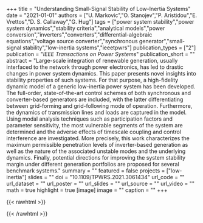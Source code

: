 +++
title = "Understanding Small-Signal Stability of Low-Inertia Systems"
date = "2021-01-01"
authors = ["U. Markovic","O. Stanojev","P. Aristidou","E. Vrettos","D. S. Callaway","G. Hug"]
tags = ["power system stability","power system dynamics","stability criteria","analytical models","power conversion","inverters","converters","differential-algebraic equations","voltage source converter","synchronous generator","small-signal stability","low-inertia systems","ieeetpwrs"]
publication_types = ["2"]
publication = "_IEEE Transactions on Power Systems_"
publication_short = ""
abstract = "Large-scale integration of renewable generation, usually interfaced to the network through power electronics, has led to drastic changes in power system dynamics. This paper presents novel insights into stability properties of such systems. For that purpose, a high-fidelity dynamic model of a generic low-inertia power system has been developed. The full-order, state-of-the-art control schemes of both synchronous and converter-based generators are included, with the latter differentiating between grid-forming and grid-following mode of operation. Furthermore, the dynamics of transmission lines and loads are captured in the model. Using modal analysis techniques such as participation factors and parameter sensitivity, the most vulnerable segments of the system are determined and the adverse effects of timescale coupling and control interference are investigated. More precisely, this work characterizes the maximum permissible penetration levels of inverter-based generation as well as the nature of the associated unstable modes and the underlying dynamics. Finally, potential directions for improving the system stability margin under different generation portfolios are proposed for several benchmark systems."
summary = ""
featured = false
projects = ["low-inertia"]
slides = ""
doi = "10.1109/TPWRS.2021.3061434"
url_code = ""
url_dataset = ""
url_poster = ""
url_slides = ""
url_source = ""
url_video = ""
math = true
highlight = true
[image]
image = ""
caption = ""
+++

{{< rawhtml >}}
<div data-badge-details="right" data-badge-type="medium-donut" data-doi="10.1109/TPWRS.2021.3061434" data-hide-no-mentions="true" class="altmetric-embed"></div>
{{< /rawhtml >}}
